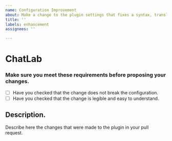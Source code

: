 ```yaml
---
name: Configuration Improvement
about: Make a change to the plugin settings that fixes a syntax, translation or general bug.
title: ''
labels: enhancement
assignees: ''

---
```


# ChatLab

### Make sure you meet these requirements before proposing your changes.

- [ ] Have you checked that the change does not break the configuration.
- [ ] Have you checked that the change is legible and easy to understand.

## Description.
Describe here the changes that were made to the plugin in your pull request.